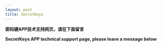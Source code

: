 ```yaml
---
layout: post
title: SecretKeys
---
```

**密码键APP技术支持网页，请在下面留言**

**SecretKeys APP technical support page, please leave a message below**
